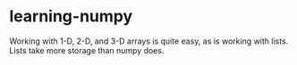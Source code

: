 # learning-numpy
Working with 1-D, 2-D, and 3-D arrays is quite easy, as is working with lists.
Lists take more storage than numpy does.
